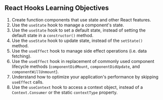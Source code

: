 ## React Hooks Learning Objectives
1. Create function components that use state and other React features.
2. Use the `useState` hook to manage a component's state.
3. Use the `useState` hook to set a default state, instead of setting the default state in a `constructor()` method.
4. Use the `useState` hook to update state, instead of the `setState()` method.
5. Use the `useEffect` hook to manage side effect operations (i.e. data fetching).
6. Use the `useEffect` hook in replacement of commonly used component lifecycle methods (`componentDidMount`, `componentDidUpdate`, and `componentWillUnmount`).
7. Understand how to optimize your application's performance by skipping `useEffect` calls.
8. Use the `useContext` hook to access a context object, instead of a `Context.Consumer` or the static `contextType` property.
